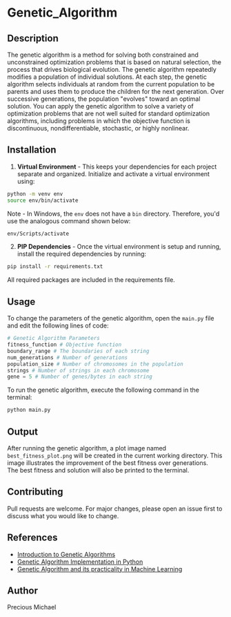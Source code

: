 # Genetic_Algorithm

## Description
The genetic algorithm is a method for solving both constrained and unconstrained optimization problems that is based on natural selection, the process that drives biological evolution. The genetic algorithm repeatedly modifies a population of individual solutions. At each step, the genetic algorithm selects individuals at random from the current population to be parents and uses them to produce the children for the next generation. Over successive generations, the population "evolves" toward an optimal solution. You can apply the genetic algorithm to solve a variety of optimization problems that are not well suited for standard optimization algorithms, including problems in which the objective function is discontinuous, nondifferentiable, stochastic, or highly nonlinear. 


## Installation

1. **Virtual Environment** - This keeps your dependencies for each project separate and organized. 
Initialize and activate a virtual environment using:
```bash
python -m venv env
source env/bin/activate
```

Note - In Windows, the `env` does not have a `bin` directory. Therefore, you'd use the analogous command shown below:
```bash
env/Scripts/activate
```

2. **PIP Dependencies** - Once the virtual environment is setup and running, install the required dependencies by running:
```bash
pip install -r requirements.txt
```
All required packages are included in the requirements file. 


## Usage
To change the parameters of the genetic algorithm, open the `main.py` file and edit the following lines of code:
```python
# Genetic Algorithm Parameters
fitness_function # Objective function
boundary_range # The boundaries of each string
num_generations # Number of generations
population_size # Number of chromosomes in the population
strings # Number of strings in each chromosome
gene = 5 # Number of genes/bytes in each string
```

To run the genetic algorithm, execute the following command in the terminal:
```bash
python main.py
```

## Output
After running the genetic algorithm, a plot image named `best_fitness_plot.png` will be created in the current working directory. This image illustrates the improvement of the best fitness over generations. <br>
The best fitness and solution will also be printed to the terminal.


## Contributing
Pull requests are welcome. For major changes, please open an issue first to discuss what you would like to change.

## References
- [Introduction to Genetic Algorithms](https://towardsdatascience.com/introduction-to-genetic-algorithms-including-example-code-e396e98d8bf3)
- [Genetic Algorithm Implementation in Python](https://towardsdatascience.com/genetic-algorithm-implementation-in-python-5ab67bb124a6)
- [Genetic Algorithm and its practicality in Machine Learning](https://towardsdatascience.com/genetic-algorithm-6aefd897f1ac)


## Author
Precious Michael